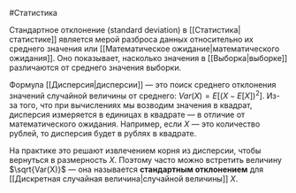 #Статистика 

Стандартное отклонение (standard deviation) в [[Статистика|статистике]] является мерой разброса данных относительно их среднего значения или [[Математическое ожидание|математического ожидания]]. Оно показывает, насколько значения в [[Выборка|выборке]] различаются от среднего значения выборки. 

Формула [[Дисперсия|дисперсии]] — это поиск среднего отклонения значений случайной величины от среднего: $Var(X)=E[(X−E[X])^2]$. Из-за того, что при вычислениях мы возводим значения в квадрат, дисперсия измеряется в единицах в квадрате — в отличие от математического ожидания. Например, если $X$ — это количество рублей, то дисперсия будет в рублях в квадрате.

На практике это решают извлечением корня из дисперсии, чтобы вернуться в размерность $X$. Поэтому часто можно встретить величину $\sqrt{Var(X)}$​ — она называется **стандартным отклонением** для [[Дискретная случайная величина|случайной величины]] $X$.